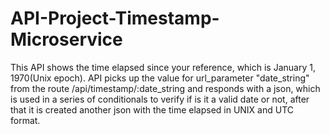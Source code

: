 # API-Project-Timestamp-Microservice
This API shows the time elapsed since your reference, which is January 1, 1970(Unix epoch). 
API picks up the value for url_parameter "date_string" from the route /api/timestamp/:date_string and responds with a json,
which is used in a series of conditionals to verify if is it a valid date or not, after that it is created another json with
the time elapsed in UNIX and UTC format.
